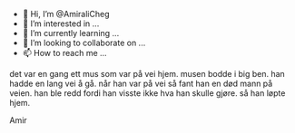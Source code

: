 - 👋 Hi, I’m @AmiraliCheg
- 👀 I’m interested in ...
- 🌱 I’m currently learning ...
- 💞️ I’m looking to collaborate on ...
- 📫 How to reach me ...

<!---
AmiraliCheg/AmiraliCheg is a ✨ special ✨ repository because its `README.md` (this file) appears on your GitHub profile.
You can click the Preview link to take a look at your changes.
--->

det var en gang ett mus som 
var på vei hjem. musen bodde i big ben. 
han hadde en lang vei å gå. når han var på vei så fant han
en død mann på veien. han ble redd fordi han visste ikke hva 
han skulle gjøre. så han løpte hjem. 

Amir
